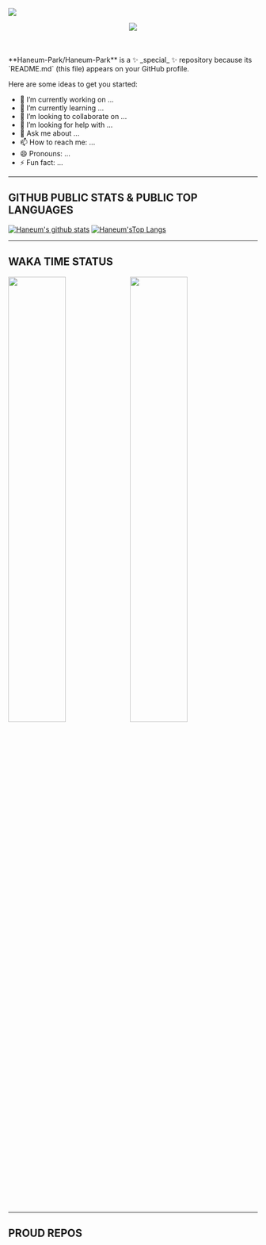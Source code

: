 <p dir="auto">
  <img src="https://hits.seeyoufarm.com/api/count/incr/badge.svg?url=https%3A%2F%2Fgithub.com%2FHaneum-Park%2F&count_bg=%2379C83D&title_bg=%23555555&icon=hashnode.svg&icon_color=%23E7E7E7&title=HIT%21&edge_flat=false" style="max-width: 100%;" />
</p>

<div align="center" style="margin-bottom: 1rem;">
  <img align src="https://github-profile-trophy.vercel.app/?username=Haneum-Park&theme=dark_lover&margin-w=15&margin-h=15&column=4" />
</div>

<br />
<br />
**Haneum-Park/Haneum-Park** is a ✨ _special_ ✨ repository because its `README.md` (this file) appears on your GitHub profile.

Here are some ideas to get you started:

- 🔭 I’m currently working on ...
- 🌱 I’m currently learning ...
- 👯 I’m looking to collaborate on ...
- 🤔 I’m looking for help with ...
- 💬 Ask me about ...
- 📫 How to reach me: ...
- 😄 Pronouns: ...
- ⚡ Fun fact: ...

---
## GITHUB PUBLIC STATS & PUBLIC TOP LANGUAGES

[![Haneum's github stats](https://github-readme-stats.vercel.app/api?username=Haneum-Park&locale=kr&show_icons=true&theme=dracula&include_all_commits=true&custom_title=Haneum-Park의%20Public%20Repo%20통계)](https://github.com/shellcodesniper)
[![Haneum'sTop Langs](https://github-readme-stats.vercel.app/api/top-langs/?username=Haneum-Park&theme=dracula&hide=html,css&layout=compact&langs_count=7&custom_title=Public%20Repo%20Most%20Used%20Lang)](https://github.com/shellcodesniper)

---
## WAKA TIME STATUS

<p float="left">
<img src="https://wakatime.com/share/@haneum_park/1fe45aeb-c77a-44bc-8fdf-c5a3281ee0aa.svg" width="48%">
<img src="https://wakatime.com/share/@haneum_park/47d033ff-6efa-4168-9689-f3b7167b8cf9.svg" width="48%">
</p>

---

## PROUD REPOS
<!-- [![DOCKER 배포&관리툴](https://github-readme-stats.vercel.app/api/pin/?username=shellcodesniper&repo=Docker_HealthChecker&theme=dracula&show_owner=true)](https://github.com/shellcodesniper)
[![python AWS S3 ROTATE LOGGER](https://github-readme-stats.vercel.app/api/pin/?username=shellcodesniper&repo=aws_logging_handlers&theme=dracula&show_owner=true)](https://github.com/shellcodesniper)
-->
